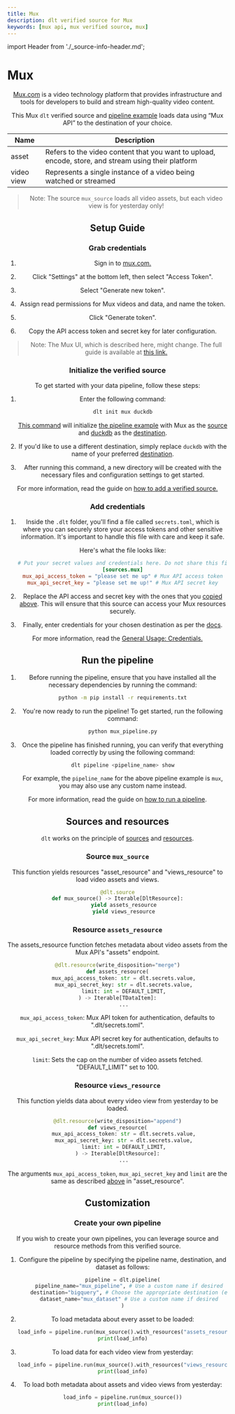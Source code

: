```yaml
---
title: Mux
description: dlt verified source for Mux
keywords: [mux api, mux verified source, mux]
---
```

import Header from './_source-info-header.md';

# Mux

<Header/>


[Mux.com](http://mux.com/) is a video technology platform that provides infrastructure and tools for developers to build and stream high-quality video content.

This Mux `dlt` verified source and
[pipeline example](https://github.com/dlt-hub/verified-sources/blob/master/sources/mux_pipeline.py)
loads data using “Mux API” to the destination of your choice.


| Name       | Description                                                                                         |
| ---------- | --------------------------------------------------------------------------------------------------- |
| asset      | Refers to the video content that you want to upload, encode, store, and stream using their platform |
| video view | Represents a single instance of a video being watched or streamed                                   |

> Note: The source `mux_source` loads all video assets, but each video view is for yesterday only!

## Setup Guide

### Grab credentials

1. Sign in to [mux.com.](http://mux.com/)

1. Click "Settings" at the bottom left, then select "Access Token".

1. Select "Generate new token".

1. Assign read permissions for Mux videos and data, and name the token.

1. Click "Generate token".

1. Copy the API access token and secret key for later configuration.

> Note: The Mux UI, which is described here, might change.
The full guide is available at [this link.](https://docs.mux.com/guides/system/make-api-requests)

### Initialize the verified source

To get started with your data pipeline, follow these steps:

1. Enter the following command:

   ```sh
   dlt init mux duckdb
   ```

   [This command](../../reference/command-line-interface) will initialize
   [the pipeline example](https://github.com/dlt-hub/verified-sources/blob/master/sources/mux_pipeline.py)
   with Mux as the [source](../../general-usage/source) and
   [duckdb](../destinations/duckdb.md) as the [destination](../destinations).

1. If you'd like to use a different destination, simply replace `duckdb` with the name of your
   preferred [destination](../destinations).

1. After running this command, a new directory will be created with the necessary files and
   configuration settings to get started.

For more information, read the guide on [how to add a verified source.](../../walkthroughs/add-a-verified-source)


### Add credentials

1. Inside the `.dlt` folder, you'll find a file called `secrets.toml`, which is where you can securely store your access tokens and other sensitive information. It's important to handle this file with care and keep it safe.

    Here's what the file looks like:

    ```toml
    # Put your secret values and credentials here. Do not share this file and do not push it to github
    [sources.mux]
    mux_api_access_token = "please set me up" # Mux API access token
    mux_api_secret_key = "please set me up!" # Mux API secret key
    ```

1. Replace the API access and secret key with the ones that you [copied above](#grab-credentials).
   This will ensure that this source can access your Mux resources securely.

1. Finally, enter credentials for your chosen destination as per the [docs](../destinations/).

For more information, read the [General Usage: Credentials.](../../general-usage/credentials)

## Run the pipeline

1. Before running the pipeline, ensure that you have installed all the necessary dependencies by
   running the command:
   ```sh
   python -m pip install -r requirements.txt
   ```
1. You're now ready to run the pipeline! To get started, run the following command:
   ```sh
   python mux_pipeline.py
   ```
1. Once the pipeline has finished running, you can verify that everything loaded correctly by using
   the following command:
   ```sh
   dlt pipeline <pipeline_name> show
   ```
   For example, the `pipeline_name` for the above pipeline example is
   `mux`, you may also use any custom name instead.

For more information, read the guide on [how to run a pipeline](../../walkthroughs/run-a-pipeline).

## Sources and resources

`dlt` works on the principle of [sources](../../general-usage/source) and
[resources](../../general-usage/resource).


### Source `mux_source`

This function yields resources "asset_resource" and "views_resource" to load video assets and views.

```py
@dlt.source
def mux_source() -> Iterable[DltResource]:
    yield assets_resource
    yield views_resource
```

### Resource `assets_resource`

The assets_resource function fetches metadata about video assets from the Mux API's "assets" endpoint.

```py
@dlt.resource(write_disposition="merge")
def assets_resource(
    mux_api_access_token: str = dlt.secrets.value,
    mux_api_secret_key: str = dlt.secrets.value,
    limit: int = DEFAULT_LIMIT,
) -> Iterable[TDataItem]:
    ...
```

`mux_api_access_token`: Mux API token for authentication, defaults to ".dlt/secrets.toml".

`mux_api_secret_key`: Mux API secret key for authentication, defaults to ".dlt/secrets.toml".

`limit`: Sets the cap on the number of video assets fetched. "DEFAULT_LIMIT" set to 100.

### Resource `views_resource`

This function yields data about every video view from yesterday to be loaded.

```py
@dlt.resource(write_disposition="append")
def views_resource(
    mux_api_access_token: str = dlt.secrets.value,
    mux_api_secret_key: str = dlt.secrets.value,
    limit: int = DEFAULT_LIMIT,
) -> Iterable[DltResource]:
    ...
```

The arguments `mux_api_access_token`, `mux_api_secret_key` and `limit` are the same as described [above](#resource-assets_resource) in "asset_resource".


## Customization
### Create your own pipeline

If you wish to create your own pipelines, you can leverage source and resource methods from this
verified source.

1. Configure the pipeline by specifying the pipeline name, destination, and dataset as follows:

    ```py
    pipeline = dlt.pipeline(
        pipeline_name="mux_pipeline", # Use a custom name if desired
        destination="bigquery", # Choose the appropriate destination (e.g., duckdb, redshift, post)
        dataset_name="mux_dataset" # Use a custom name if desired
    )
    ```

1. To load metadata about every asset to be loaded:

    ```py
    load_info = pipeline.run(mux_source().with_resources("assets_resource"))
    print(load_info)
    ```

1. To load data for each video view from yesterday:

    ```py
    load_info = pipeline.run(mux_source().with_resources("views_resource"))
    print(load_info)
    ```

1. To load both metadata about assets and video views from yesterday:

    ```py
    load_info = pipeline.run(mux_source())
    print(load_info)
    ```

<!--@@@DLT_TUBA mux-->

